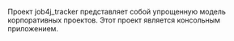 Проект job4j_tracker представляет собой упрощенную модель корпоративных проектов. Этот проект является консольным приложением.
